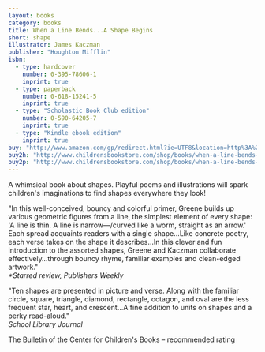 ```yaml
---
layout: books
category: books
title: When a Line Bends...A Shape Begins
short: shape
illustrator: James Kaczman
publisher: "Houghton Mifflin"
isbn:
  - type: hardcover
    number: 0-395-78606-1
    inprint: true
  - type: paperback
    number: 0-618-15241-5
    inprint: true
  - type: "Scholastic Book Club edition"
    number: 0-590-64205-7
    inprint: true
  - type: "Kindle ebook edition"
    inprint: true
buy: "http://www.amazon.com/gp/redirect.html?ie=UTF8&location=http%3A%2F%2Fwww.amazon.com%2FWhen-Line-Bends-Shape-Begins%2Fdp%2F0618152415%3Fie%3DUTF8%26s%3Dbooks%26qid%3D1207817914%26sr%3D8-21&tag=rhondgowlegre-20&linkCode=ur2&camp=1789&creative=9325"
buy2h: "http://www.childrensbookstore.com/shop/books/when-a-line-bends-a-shape-begins-9780756908188/"
buy2p: "http://www.childrensbookstore.com/shop/books/when-a-line-bends-a-shape-begins-9780618152414/"
---
```


A whimsical book about shapes. Playful poems and illustrations will spark children's
imaginations to find shapes everywhere they look!

"In this well-conceived, bouncy and colorful primer, Greene builds up various geometric figures from a line, the simplest element of every shape: 'A line is thin. A line is narrow—/curved like a worm, straight as an arrow.' Each spread acquaints readers with a single shape…Like concrete poetry, each verse takes on the shape it describes…In this clever and fun introduction to the assorted shapes, Greene and Kaczman collaborate effectively…through bouncy rhyme, familiar examples and clean-edged artwork."  
_<span class="starred">*Starred review</span>, Publishers Weekly_

"Ten shapes are presented in picture and verse. Along with the familiar circle, square, triangle, diamond, rectangle, octagon, and oval are the less frequent star, heart, and crescent…A fine addition to units on shapes and a perky read-aloud."  
_School Library Journal_

<p class="awards">
The Bulletin of the Center for Children's Books – recommended rating
</p>